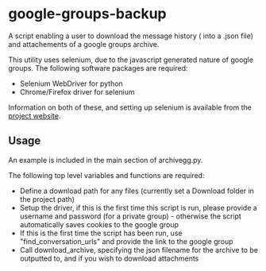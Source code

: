 # google-groups-backup

A script enabling a user to download the message history ( into a .json file) and attachements of a google groups archive.

This utility uses selenium, due to the javascript generated nature of google groups. The following software packages are required:

- Selenium WebDriver for python 
- Chrome/Firefox driver for selenium 

Information on both of these, and setting up selenium is available from the [project website](https://www.seleniumhq.org/). 

## Usage
An example is included in the main section of archivegg.py.

The following top level variables and functions are required:
- Define a download path for any files (currently set a Download folder in the project path)
- Setup the driver, if this is the first time this script is run, please provide a username and password (for a private group) - otherwise the script automatically saves cookies to the google group
- If this is the first time the script has been run, use "find_conversation_urls" and provide the link to the google group
- Call download_archive, specifying the json filename for the archive to be outputted to, and if you wish to download attachments

